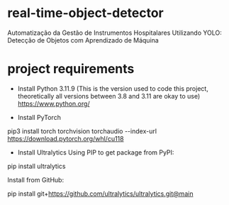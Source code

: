 # real-time-object-detector
Automatização da Gestão de Instrumentos Hospitalares Utilizando YOLO: Detecção de Objetos com Aprendizado de Máquina


# project requirements

- Install Python 3.11.9 (This is the version used to code this project, theoretically all versions between 3.8 and 3.11 are okay to use)
https://www.python.org/

- Install PyTorch

pip3 install torch torchvision torchaudio --index-url https://download.pytorch.org/whl/cu118

- Install Ultralytics
Using PIP to get package from PyPI: 

pip install ultralytics

Install from GitHub:

pip install git+https://github.com/ultralytics/ultralytics.git@main